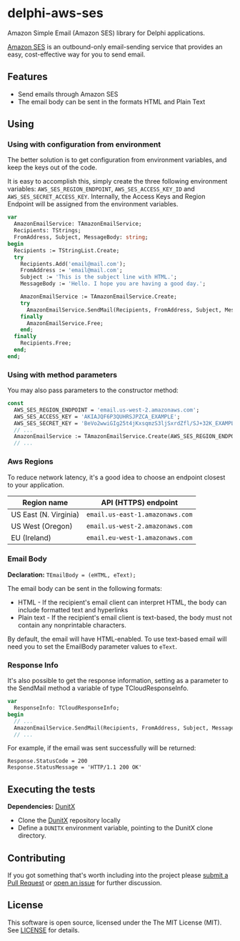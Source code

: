 # delphi-aws-ses

Amazon Simple Email (Amazon SES) library for Delphi applications.

[Amazon SES](http://docs.aws.amazon.com/ses/latest/DeveloperGuide/Welcome.html) is an outbound-only email-sending service that provides an easy, cost-effective way for you to send email.

## Features

  * Send emails through Amazon SES
  * The email body can be sent in the formats HTML and Plain Text

## Using

### Using with configuration from environment

The better solution is to get configuration from environment variables, and keep the keys out of the code.

It is easy to accomplish this, simply create the three following environment variables: `AWS_SES_REGION_ENDPOINT`, `AWS_SES_ACCESS_KEY_ID` and `AWS_SES_SECRET_ACCESS_KEY`. Internally, the Access Keys and Region Endpoint will be assigned from the environment variables.

```pascal
var
  AmazonEmailService: TAmazonEmailService;
  Recipients: TStrings;
  FromAddress, Subject, MessageBody: string;
begin
  Recipients := TStringList.Create;
  try
    Recipients.Add('email@mail.com');
    FromAddress := 'email@mail.com';
    Subject := 'This is the subject line with HTML.';
    MessageBody := 'Hello. I hope you are having a good day.';

    AmazonEmailService := TAmazonEmailService.Create;
    try
      AmazonEmailService.SendMail(Recipients, FromAddress, Subject, MessageBody);
    finally
      AmazonEmailService.Free;
    end;
  finally
    Recipients.Free;
  end;
end;
```

### Using with method parameters

You may also pass parameters to the constructor method:

```pascal
const
  AWS_SES_REGION_ENDPOINT = 'email.us-west-2.amazonaws.com';
  AWS_SES_ACCESS_KEY = 'AKIAJQF6P3QUHRSJPZCA_EXAMPLE';
  AWS_SES_SECRET_KEY = 'BeVo2wwiGIg25t4jKxsqmzS3ljSxrdZfl/SJ+32K_EXAMPLE';
  // ...
  AmazonEmailService := TAmazonEmailService.Create(AWS_SES_REGION_ENDPOINT, AWS_SES_ACCESS_KEY, AWS_SES_SECRET_KEY);
  // ...
```

### Aws Regions

To reduce network latency, it's a good idea to choose an endpoint closest to your application.

Region name | API (HTTPS) endpoint
------------ | -------------
US East (N. Virginia) | `email.us-east-1.amazonaws.com`
US West (Oregon) | `email.us-west-2.amazonaws.com`
EU (Ireland) | `email.eu-west-1.amazonaws.com`

### Email Body

**Declaration:** `TEmailBody = (eHTML, eText);`

The email body can be sent in the following formats:

  * HTML - If the recipient's email client can interpret HTML, the body can include formatted text and hyperlinks
  * Plain text - If the recipient's email client is text-based, the body must not contain any nonprintable characters.

By default, the email will have HTML-enabled. To use text-based email will need you to set the EmailBody parameter values to `eText`.

### Response Info

It's also possible to get the response information, setting as a parameter to the SendMail method a variable of type TCloudResponseInfo.

```pascal
var
  ResponseInfo: TCloudResponseInfo;
begin
  // ...
  AmazonEmailService.SendMail(Recipients, FromAddress, Subject, MessageBody, ResponseInfo);
  // ...
```

For example, if the email was sent successfully will be returned:

```
Response.StatusCode = 200
Response.StatusMessage = 'HTTP/1.1 200 OK'
```

## Executing the tests

**Dependencies:** [DunitX](https://github.com/VSoftTechnologies/DUnitX/)

  * Clone the [DunitX](https://github.com/VSoftTechnologies/DUnitX/) repository locally
  * Define a `DUNITX` environment variable, pointing to the DunitX clone directory.

## Contributing

If you got something that's worth including into the project please [submit a Pull Request](https://github.com/monde-sistemas/delphi-aws-ses/pulls) or [open an issue](https://github.com/monde-sistemas/delphi-aws-ses/issues) for further discussion.

## License

This software is open source, licensed under the The MIT License (MIT). See [LICENSE](https://github.com/monde-sistemas/delphi-aws-ses/blob/master/LICENSE) for details.
